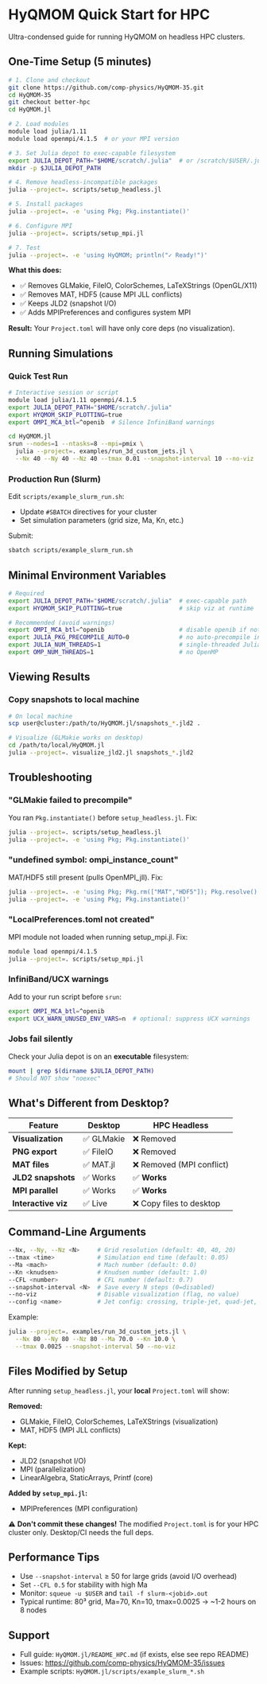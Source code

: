 # HyQMOM Quick Start for HPC

Ultra-condensed guide for running HyQMOM on headless HPC clusters.

## One-Time Setup (5 minutes)

```bash
# 1. Clone and checkout
git clone https://github.com/comp-physics/HyQMOM-35.git
cd HyQMOM-35
git checkout better-hpc
cd HyQMOM.jl

# 2. Load modules
module load julia/1.11
module load openmpi/4.1.5  # or your MPI version

# 3. Set Julia depot to exec-capable filesystem
export JULIA_DEPOT_PATH="$HOME/scratch/.julia"  # or /scratch/$USER/.julia
mkdir -p $JULIA_DEPOT_PATH

# 4. Remove headless-incompatible packages
julia --project=. scripts/setup_headless.jl

# 5. Install packages
julia --project=. -e 'using Pkg; Pkg.instantiate()'

# 6. Configure MPI
julia --project=. scripts/setup_mpi.jl

# 7. Test
julia --project=. -e 'using HyQMOM; println("✓ Ready!")'
```

**What this does:**
- ✅ Removes GLMakie, FileIO, ColorSchemes, LaTeXStrings (OpenGL/X11)
- ✅ Removes MAT, HDF5 (cause MPI JLL conflicts)
- ✅ Keeps JLD2 (snapshot I/O)
- ✅ Adds MPIPreferences and configures system MPI

**Result:** Your `Project.toml` will have only core deps (no visualization).

## Running Simulations

### Quick Test Run

```bash
# Interactive session or script
module load julia/1.11 openmpi/4.1.5
export JULIA_DEPOT_PATH="$HOME/scratch/.julia"
export HYQMOM_SKIP_PLOTTING=true
export OMPI_MCA_btl=^openib  # Silence InfiniBand warnings

cd HyQMOM.jl
srun --nodes=1 --ntasks=8 --mpi=pmix \
  julia --project=. examples/run_3d_custom_jets.jl \
  --Nx 40 --Ny 40 --Nz 40 --tmax 0.01 --snapshot-interval 10 --no-viz
```

### Production Run (Slurm)

Edit `scripts/example_slurm_run.sh`:
- Update `#SBATCH` directives for your cluster
- Set simulation parameters (grid size, Ma, Kn, etc.)

Submit:
```bash
sbatch scripts/example_slurm_run.sh
```

## Minimal Environment Variables

```bash
# Required
export JULIA_DEPOT_PATH="$HOME/scratch/.julia"  # exec-capable path
export HYQMOM_SKIP_PLOTTING=true                # skip viz at runtime

# Recommended (avoid warnings)
export OMPI_MCA_btl=^openib                     # disable openib if not configured
export JULIA_PKG_PRECOMPILE_AUTO=0              # no auto-precompile in jobs
export JULIA_NUM_THREADS=1                      # single-threaded Julia
export OMP_NUM_THREADS=1                        # no OpenMP
```

## Viewing Results

### Copy snapshots to local machine

```bash
# On local machine
scp user@cluster:/path/to/HyQMOM.jl/snapshots_*.jld2 .

# Visualize (GLMakie works on desktop)
cd /path/to/local/HyQMOM.jl
julia --project=. visualize_jld2.jl snapshots_*.jld2
```

## Troubleshooting

### "GLMakie failed to precompile"
You ran `Pkg.instantiate()` before `setup_headless.jl`. Fix:
```bash
julia --project=. scripts/setup_headless.jl
julia --project=. -e 'using Pkg; Pkg.instantiate()'
```

### "undefined symbol: ompi_instance_count"
MAT/HDF5 still present (pulls OpenMPI_jll). Fix:
```bash
julia --project=. -e 'using Pkg; Pkg.rm(["MAT","HDF5"]); Pkg.resolve()'
julia --project=. -e 'using Pkg; Pkg.instantiate()'
```

### "LocalPreferences.toml not created"
MPI module not loaded when running setup_mpi.jl. Fix:
```bash
module load openmpi/4.1.5
julia --project=. scripts/setup_mpi.jl
```

### InfiniBand/UCX warnings
Add to your run script before `srun`:
```bash
export OMPI_MCA_btl=^openib
export UCX_WARN_UNUSED_ENV_VARS=n  # optional: suppress UCX warnings
```

### Jobs fail silently
Check your Julia depot is on an **executable** filesystem:
```bash
mount | grep $(dirname $JULIA_DEPOT_PATH)
# Should NOT show "noexec"
```

## What's Different from Desktop?

| Feature | Desktop | HPC Headless |
|---------|---------|--------------|
| **Visualization** | ✅ GLMakie | ❌ Removed |
| **PNG export** | ✅ FileIO | ❌ Removed |
| **MAT files** | ✅ MAT.jl | ❌ Removed (MPI conflict) |
| **JLD2 snapshots** | ✅ Works | ✅ **Works** |
| **MPI parallel** | ✅ Works | ✅ **Works** |
| **Interactive viz** | ✅ Live | ❌ Copy files to desktop |

## Command-Line Arguments

```bash
--Nx, --Ny, --Nz <N>     # Grid resolution (default: 40, 40, 20)
--tmax <time>            # Simulation end time (default: 0.05)
--Ma <mach>              # Mach number (default: 0.0)
--Kn <knudsen>           # Knudsen number (default: 1.0)
--CFL <number>           # CFL number (default: 0.7)
--snapshot-interval <N>  # Save every N steps (0=disabled)
--no-viz                 # Disable visualization (flag, no value)
--config <name>          # Jet config: crossing, triple-jet, quad-jet, etc.
```

Example:
```bash
julia --project=. examples/run_3d_custom_jets.jl \
  --Nx 80 --Ny 80 --Nz 80 --Ma 70.0 --Kn 10.0 \
  --tmax 0.0025 --snapshot-interval 50 --no-viz
```

## Files Modified by Setup

After running `setup_headless.jl`, your **local** `Project.toml` will show:

**Removed:**
- GLMakie, FileIO, ColorSchemes, LaTeXStrings (visualization)
- MAT, HDF5 (MPI JLL conflicts)

**Kept:**
- JLD2 (snapshot I/O)
- MPI (parallelization)
- LinearAlgebra, StaticArrays, Printf (core)

**Added by `setup_mpi.jl`:**
- MPIPreferences (MPI configuration)

⚠️ **Don't commit these changes!** The modified `Project.toml` is for your HPC cluster only. Desktop/CI needs the full deps.

## Performance Tips

- Use `--snapshot-interval` ≥ 50 for large grids (avoid I/O overhead)
- Set `--CFL 0.5` for stability with high Ma
- Monitor: `squeue -u $USER` and `tail -f slurm-<jobid>.out`
- Typical runtime: 80³ grid, Ma=70, Kn=10, tmax=0.0025 → ~1-2 hours on 8 nodes

## Support

- Full guide: `HyQMOM.jl/README_HPC.md` (if exists, else see repo README)
- Issues: https://github.com/comp-physics/HyQMOM-35/issues
- Example scripts: `HyQMOM.jl/scripts/example_slurm_*.sh`

